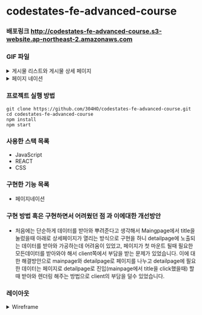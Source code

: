 
# codestates-fe-advanced-course

### 배포링크 http://codestates-fe-advanced-course.s3-website.ap-northeast-2.amazonaws.com


### GIF 파일

<details>
    <summary>게시물 리스트와 게시물 상세 페이지</summary>

![게시물 리스트와 게시물 상세 페이지](https://user-images.githubusercontent.com/91649767/182864078-e407b99f-a3a5-4cb7-8f09-50102a298d5f.gif)
</details>

<details>
    <summary>페이지 네이션</summary>
  
![Aug-04-2022 22-50-28](https://user-images.githubusercontent.com/91649767/182863911-0c628c97-1ea2-4e53-aa1f-92ddd2b686a6.gif)
</details>




### 프로젝트 실행 방법

```
git clone https://github.com/304HO/codestates-fe-advanced-course.git
cd codestates-fe-advanced-course 
npm install
npm start
```

### 사용한 스택 목록 
* JavaScript
* REACT
* CSS


### 구현한 기능 목록
* 페이지네이션

### 구현 방법 혹은 구현하면서 어려웠던 점 과 이에대한 개선방안
* 처음에는 단순하게 데이터를 받아와 뿌려준다고 생각해서 Maingpage에서 title을 눌렀을때 아래로 상세페이지가 열리는 방식으로 구현을 하니 detailpage에 노출되는 데이터를 받아와 가공하는데 어려움이 있었고, 페이지가 첫 마운트 될때 필요한 모든데이터를 받아와야 해서 client쪽에서 부담을 받는 문제가 있었습니다. 이에 대한 해결방안으로 mainpage와 detailpage로 페이지를 나누고 detailpage에 필요한 데이터는 페이지로 detailpage로 진입(mainpage에서 title을 click했을때) 할때 받아와 렌더링 해주는 방법으로 client의 부담을 덜수 있었습니다.

### 레이아웃

<details>
    <summary>Wireframe</summary>

  ![image](https://user-images.githubusercontent.com/91649767/182869690-ebc047b5-64ec-44a1-8b76-8627bba075f5.png)
  ![image](https://user-images.githubusercontent.com/91649767/182869827-c834782d-f7fa-48c8-8ffb-bc94df0de106.png)
</details>
